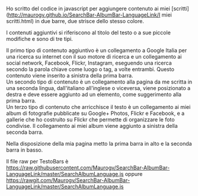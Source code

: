 Ho scritto del codice in javascript per aggiungere contenuto ai miei [scritti](http://maurogv.github.io/SearchBar-AlbumBar-LanguageLink/I miei scritti.html) in due barre, due strisce dello stesso colore.
  
I contenuti aggiuntivi si riferiscono al titolo del testo o a sue piccole modifiche e sono di tre tipi.

Il primo tipo di contenuto aggiuntivo è un collegamento a Google Italia per una ricerca su internet con il suo motore di ricerca e un collegamento ai social network, Facebook, Flickr, Instagram, eseguendo una ricerca secondo la parola chiave come luogo o tag, a volte entrambi. Questo contenuto viene inserito a sinistra della prima barra.  
Un secondo tipo di contenuto è un collegamento alla pagina da me scritta in una seconda lingua, dall'italiano all'inglese o viceversa, viene posizionato a destra e deve essere aggiunto ad un elemento, come suggerimento alla prima barra.  
Un terzo tipo di contenuto che arricchisce il testo è un collegamento ai miei album di fotografie pubblicate su Google+ Photos, Flickr e Facebook, e a gallerie che ho costruito su Flickr che permette di organizzare le foto condivise. Il collegamento ai miei album viene aggiunto a sinistra della seconda barra.

Nella disposizione della mia pagina metto la prima barra in alto e la seconda barra in basso.

Il file raw per TestoBars è https://raw.githubusercontent.com/Maurogv/SearchBar-AlbumBar-LanguageLink/master/SearchAlbumLanguage.js oppure https://rawgit.com/Maurogv/SearchBar-AlbumBar-LanguageLink/master/SearchAlbumLanguage.js
